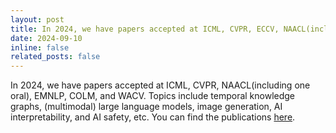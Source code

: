 ```yaml
---
layout: post
title: In 2024, we have papers accepted at ICML, CVPR, ECCV, NAACL(including one oral), EMNLP, COLM, and WACV. 
date: 2024-09-10
inline: false
related_posts: false
---
```


In 2024, we have papers accepted at ICML, CVPR, NAACL(including one oral), EMNLP, COLM, and WACV. Topics include temporal knowledge graphs, (multimodal) large language models, image generation, AI interpretability, and AI safety, etc. You can find the publications [here](https://tresp-lab.github.io/publications/). 
